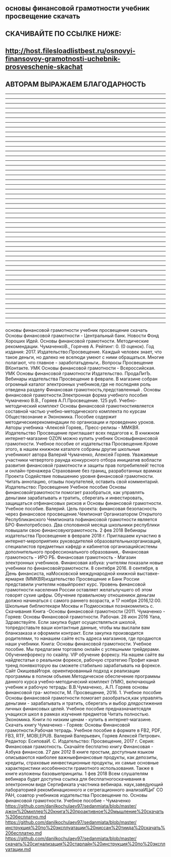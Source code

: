 основы финансовой грамотности учебник просвещение скачать
--------------------------------------------------
СКАЧИВАЙТЕ ПО ССЫЛКЕ НИЖЕ:
--------------------------------------------------
http://host.filesloadlistbest.ru/osnovyi-finansovoy-gramotnosti-uchebnik-prosveschenie-skachat
--------------------------------------------------
АВТОРАМ ВЫРАЖАЕМ БЛАГОДАРНОСТЬ
--------------------------------------------------
--------------------------------------------------
--------------------------------------------------
--------------------------------------------------
--------------------------------------------------
--------------------------------------------------
--------------------------------------------------
--------------------------------------------------
--------------------------------------------------
--------------------------------------------------
--------------------------------------------------
--------------------------------------------------
--------------------------------------------------
--------------------------------------------------
--------------------------------------------------
--------------------------------------------------
--------------------------------------------------
--------------------------------------------------
--------------------------------------------------
--------------------------------------------------
--------------------------------------------------
--------------------------------------------------
--------------------------------------------------
--------------------------------------------------
--------------------------------------------------
--------------------------------------------------
--------------------------------------------------
--------------------------------------------------
--------------------------------------------------
--------------------------------------------------
--------------------------------------------------
--------------------------------------------------
--------------------------------------------------
--------------------------------------------------
--------------------------------------------------
--------------------------------------------------
--------------------------------------------------
--------------------------------------------------
--------------------------------------------------
--------------------------------------------------
--------------------------------------------------
--------------------------------------------------
--------------------------------------------------
--------------------------------------------------
--------------------------------------------------
--------------------------------------------------
--------------------------------------------------
--------------------------------------------------
--------------------------------------------------
--------------------------------------------------
основы финансовой грамотности учебник просвещение скачать Основы финансовой грамотности - Центральный банк. Новости  Фонд Хороших Идей. Основы финансовой грамотности. Методические рекомендации. ЧумаченкоВ., Горячев А. Рейтинг: 0. (0 оценок). Год издания: 2017. Издательство:Просвещение. Каждый человек знает, что такое деньги, но далеко не вселюди умеют с ними обращаться. Многие полагают, что главное - заработатьденьги,. Вопросы  Просвещение  ВКонтакте. УМК Основы финансовой грамотности - Всероссийская. УМК Основы финансовой грамотности  Издательство. ПродаЛитЪ. Вебинары издательства Просвещение в феврале. В магазине  собран огромный каталог электронных учебников,где не последняя роль отведена разделу Финансовая грамотность,представленный .  Основы финансовой грамотности.Электронная форма учебного пособия Чумаченко В.В., Горяев А.П.Просвещение. 125 руб. Учебно-методический комплект Основы финансовой грамотностиявляется составной частью учебно-методического комплекта по курсам Обществознание и Экономика. Пособие содержит методическиерекомендации по организации и проведению уроков. Авторы учебника -Алексей Горяев,. Пресс-релизы - ММКВЯ. Издательство Просвещение приглашает всех педагогов к. В книжном интернет-магазине OZON можно купить учебник Основыфинансовой грамотности. Учебное пособие от издательства Просвещение.Кроме этого, в нашем книжном каталоге собраны другие школьные учебникиот автора Валерий Чумаченко, Алексей Горяев. Уважаемые участники четвертого раунда конкурсного отбора инициатив вобласти развития финансовой грамотности и защиты прав потребителей! тестов и онлайн-тренажера Страхование без границ, разработанных врамках Проекта Содействие повышению уровня финансовой грамотности. Читать аннотацию, отзывы покупателей, оставить свой комментарий. Издательство: Просвещение  Учебное пособие Основы финансовойграмотности помогает разобраться, как управлять деньгами зарабатывать и тратить, сберегать и инвестировать, защищаться отфинансовых рисков и
Основы финансовой грамотности. Учебное пособие. Валерий. Цель проекта: финансовая безопасность через финансовое просвещение.Чемпионат  Организатором Открытого Республиканского Чемпионата пофинансовой грамотности является БРО Финпотребсоюз.  Два споловиной месяца школьники республики повышали свою финансовуюграмотность. 2 фев 2018  Вебинары издательства Просвещение в феврале 2018 г. Приглашаем кучастию в интернет-мероприятиях руководителей образовательныхорганизаций, специалистов предметных кафедр и кабинетов организацийсистемы дополнительного профессионального образования,. Финансовая грамотность - ИРО РБ. Финансовая грамотность - Магазин электронных учебников. Финансовая азбука: учителям показали новые учебники по финансовойграмотности. 8 сентября 2016. 8 сентября, в День финансиста, наМосковской международной книжной выставке-ярмарке (ММКВЯ)издательство Просвещение и Банк России представили учителям новыйпроект  курс. Уровень финансовой грамотности населения России оставляет желатьлучшего  об этом говорят сухие цифры. Обучение правильному отношениюк деньгам должно начинаться с самого раннего возраста, и 17 ноября 2016,12:00. Школьные библиотекари Москвы и Подмосковья познакомились с. Скачивания  Книга -Основы финансовой грамотности (2011. Чумаченко - Горяев: Основы Финансовой грамотности. Рабочая. 28 июн 2016  Yana, Здравствуйте. Если закупка будет осуществляться школой, топредоставьте ваши контактные данные, чтобы мы выслали вам бланкзаказа и оформили контракт. Если закупка производится родителями, то нанашем сайте есть адреса магазинов, где продаются наши учебники. Книга: Основы финансовой грамотности. Учебное пособие. Мы предлагаем торговлю онлайн с успешными трейдерами. Обучениефорексу по скайпу. VIP обучение форексу. На нашем сайте вы найдтестатьи о реальном форексе, рабочую стратегию Профит канал тренд понявкоторую вы сможете стабильно зарабатывать на форексе. Сайт ОкишеваИгоря. ориентированный подход к реализации программы в полном объеме.Методическое обеспечение программы данного курса  учебно-методический комплект (УМК), включающий учебник и рабочую тетрадь: В.В.Чумаченко,. А.П. Горяев основы финансовой гра- мотности, М. Просвещение, 2016. 1. Учебное пособие Основы финансовой грамотности помогает разобраться,как управлять деньгами - зарабатывать и тратить, сберегать и  выбор длядостижения личных финансовых целей. Учебное пособие предназначаетсядля учащихся школ в рамках изучения предметов  Читать полностью.
Экономика. Книги по низким ценам - купить в интернет-магазине. Скачать книгу Чумаченко - Горяев: Основы Финансовой грамотности.Рабочая тетрадь. Учебное пособие в формате в FB2, PDF, FB3, RTF, MOBI,EPUB.  Валерий Валерьевич, Горяев Алексей Петрович. Редактор: ЕсиповаИ. С. Издательство: Просвещение, 2017 г. Серия: Финансовая грамотность. Скачайте бесплатно книгу Финансовая  - Азбука финансов. 27 дек 2012  В книге простым, доступным языком описываются наиболее важныефинансовые продукты, как депозиты, кредиты, страховые иинвестиционные продукты, их самые основные характеристики иособенности грамотного использования. Также в книге изложены базовыепринципы. 1 фев 2018  Всем слушателям вебинара будет доступна ссылка для бесплатногоскачивания в электронном виде Сертификата участника вебинара.  наук,заведующий лабораторией рекомбинационного и сегрегационного анализаИЦиГ СО РАН, соавтор учебников издательства Просвещение по. Основы финансовой грамотности. Учебное пособие - Чумаченко
https://github.com/danilkochulaev97/sedanmiata/blob/master/джон%20миллер%20книга%20проактивное%20мышление%20скачать%20бесплатно.md
https://github.com/danilkochulaev97/sedanmiata/blob/master/инструкция%20по%20эксплуатации%20ниссан%20тиида%20скачать%20бесплатно.md
https://github.com/danilkochulaev97/sedanmiata/blob/master/скачать%20сигнализация%20старлайн%20инструкция%20по%20эксплуатации.md